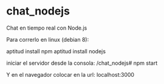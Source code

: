 # chat_nodejs
Chat en tiempo real con Node.js

Para correrlo en linux (debian 8):

aptitud install npm
aptitud install nodejs

iniciar el servidor desde la consola:
/chat_nodejs# npm start
 
Y en el navegador colocar en la url: localhost:3000

